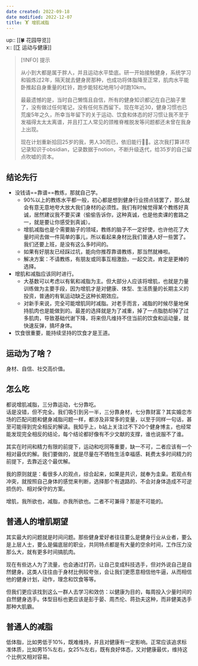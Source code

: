 ```yaml
---
date created: 2022-09-18
date modified: 2022-12-07
title: 🏋 增肌减脂
---
```


up:: [[🍀 花园导览]]  
x:: [[∑ 运动与健康]]

> [!INFO] 提示
>
> 从小到大都是属于胖人，并且运动水平垫底。研一开始接触健身，系统学习和锻炼过2年，隔天就去健身房那种，也成功将体脂降至正常，肌肉水平能卧推起自身重量的杠铃，跑步能轻松地用1小时跑10km。
>
> 最最遗憾的是，当时自己懒惰且自信，所有的健身知识都记在自己脑子里了，没有做过任何笔记，没有任何东西留下。现在年近30，健身习惯也已荒废5年之久，所幸当年留下的关于运动、饮食和体态的好习惯让我不至于发福得太太太离谱，并且打工人常见的颈椎脊椎脱发等问题都还未曾在我身上出现。
>
> 现在计划重新拾回25岁的我，男人30而已，依旧能行💪🏻。这次我打算详尽记录知识于obsidian，记录数据于notion，不断升级迭代，给35岁的自己留点吹嘘的资本。

## 结论先行

- 没钱请==靠谱==教练，那就自己学。
	- 90%以上的教练水平都一般，初心都是想到健身行业捞点钱罢了，那么就会有意无意地夸大放大我们身材的必须性。我们有时候觉得某个教练好真诚，居然建议我不要买课（偷偷告诉你，这种真诚，也是他卖课的套路之一，就是要让你感受到真诚）。
	- 增肌减脂也是个需要脑子的领域，教练的脑子不一定好使，也许他花了大量时间去做一件简单的事儿，所以看起来身材比我们普通人好一些罢了。我们还要上班，是没有这么多时间的。
	- 如果有好朋友已经踩过坑，能向你推荐靠谱教练，那当然就棒啦。
	- 解决方案：不请教练，有朋友或同事互相激励，一起交流，肯定是更棒的选择。
- 增肌和减脂应该同时进行。
	- 大基数可以考虑以有氧和减脂为主。但大部分人应该将增肌，也就是力量训练做为主要手段，因为增肌才是对健康、体型、生活质量的长期主义的投资，普通的有氧运动缺乏这种长期效应。
	- 对新手来说，完全可能增肌同时减脂。对老手而言，减脂的时候尽量地保持肌肉也是能做到的。最差的选择就是为了减重，掉了一点脂肪却掉了过多肌肉，导致基础代谢下降，将来但凡维持不住当前的饮食和运动量，就快速反弹，搞坏身体。
- 饮食很重要，能持续坚持的饮食才是王道。

## 运动为了啥？

身材、自信、社交高价值。

## 怎么吃

都说增肌减脂，三分靠运动，七分靠吃。  
话是没错，但不完全。我们吸引到另一半，三分靠身材，七分靠财富？其实婚恋市场的匹配问题和健身减脂问题一样，都涉及非常多的变量，以至于同样一句话，甚至可能得到完全相反的解读。我知乎上，b站上关注过不下20个健身博主，也经常能发现完全相反的结论，每个结论都好像有不少文献的支撑，谁也说服不了谁。

其实在时间和精力有限的前提下，运动和吃同等重要，缺一不可，二者应该有一个相对最优的解。我们要做的，就是尽量在不牺牲生活幸福感、耗费太多时间精力的前提下，去靠近这个最优解。

我的原则就是：看很多人的观点，综合起来，如果是共识，就奉为圭臬。若观点有冲突，就按照自己身体的感觉来判断，选择那个有退路的、不会对身体造成不可逆损伤的、相对保守的方案。

增肌，我所欲也，减脂，亦我所欲也。二者不可兼得？那是不可能的。

## 普通人的增肌期望

其实最大的问题就是时间问题。那些健身爱好者往往要么是健身行业从业者，要么是上层人士，要么是偏底层的职业，共同特点都是有大量的空余时间，工作压力没那么大，就有更多时间搞肌肉。

现在有些达人为了流量，也会通过打药，让自己变成科技选手，但对外说自己是自然健身。这类人往往由于身材比例较夸张，会让我们更愿意相信他牛逼，从而相信他的健身计划，动作，理念和饮食等等。

但我们更应该找到这么一群人去学习和效仿：以健康为目的，每周投入少量时间的自然健身选手。体型目标也更应该是彭于晏、周杰伦、蒋劲夫这种，而非健美选手那种大肌霸。

## 普通人的减脂

低体脂，比如男低于10%，既难维持，并且对健康有一定影响。正常应该追求标准体质，比如男15%左右，女25%左右，既有良好体态，又对健康最优，维持这个比例又相对容易。
